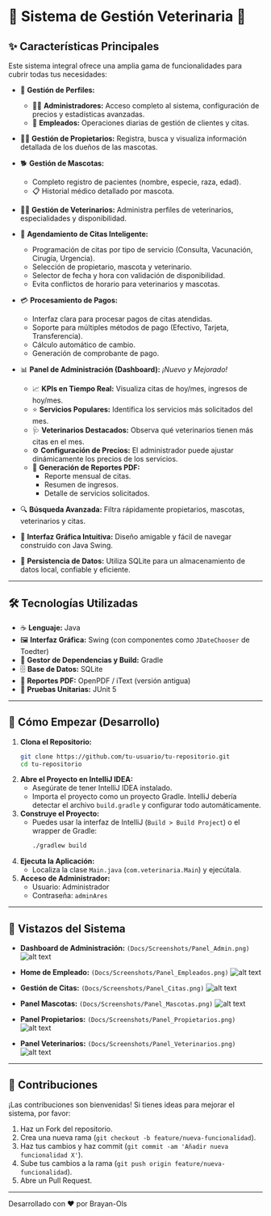 # 🐾 Sistema de Gestión Veterinaria 🏥

## ✨ Características Principales

Este sistema integral ofrece una amplia gama de funcionalidades para cubrir todas tus necesidades:

*   👤 **Gestión de Perfiles:**
    *   👨‍⚕️ **Administradores:** Acceso completo al sistema, configuración de precios y estadísticas avanzadas.
    *   👥 **Empleados:** Operaciones diarias de gestión de clientes y citas.
       
*   🙋‍♂️ **Gestión de Propietarios:** Registra, busca y visualiza información detallada de los dueños de las mascotas.
*   🐕 **Gestión de Mascotas:**
    *   Completo registro de pacientes (nombre, especie, raza, edad).
    *   📋 Historial médico detallado por mascota.
*   👨‍⚕️ **Gestión de Veterinarios:** Administra perfiles de veterinarios, especialidades y disponibilidad.
*   📅 **Agendamiento de Citas Inteligente:**
    *   Programación de citas por tipo de servicio (Consulta, Vacunación, Cirugía, Urgencia).
    *   Selección de propietario, mascota y veterinario.
    *   Selector de fecha y hora con validación de disponibilidad.
    *   Evita conflictos de horario para veterinarios y mascotas.
*   💳 **Procesamiento de Pagos:**
    *   Interfaz clara para procesar pagos de citas atendidas.
    *   Soporte para múltiples métodos de pago (Efectivo, Tarjeta, Transferencia).
    *   Cálculo automático de cambio.
    *   Generación de comprobante de pago.
*   📊 **Panel de Administración (Dashboard):** *¡Nuevo y Mejorado!*
    *   📈 **KPIs en Tiempo Real:** Visualiza citas de hoy/mes, ingresos de hoy/mes.
    *   ⭐ **Servicios Populares:** Identifica los servicios más solicitados del mes.
    *   🩺 **Veterinarios Destacados:** Observa qué veterinarios tienen más citas en el mes.
    *   ⚙️ **Configuración de Precios:** El administrador puede ajustar dinámicamente los precios de los servicios.
    *   📄 **Generación de Reportes PDF:**
        *   Reporte mensual de citas.
        *   Resumen de ingresos.
        *   Detalle de servicios solicitados.
*   🔍 **Búsqueda Avanzada:** Filtra rápidamente propietarios, mascotas, veterinarios y citas.
*   🎨 **Interfaz Gráfica Intuitiva:** Diseño amigable y fácil de navegar construido con Java Swing.
*   💾 **Persistencia de Datos:** Utiliza SQLite para un almacenamiento de datos local, confiable y eficiente.

---

## 🛠️ Tecnologías Utilizadas

*   ☕ **Lenguaje:** Java
*   🖼️ **Interfaz Gráfica:** Swing (con componentes como `JDateChooser` de Toedter)
*   🧱 **Gestor de Dependencias y Build:** Gradle
*   🗄️ **Base de Datos:** SQLite
*   📄 **Reportes PDF:** OpenPDF / iText (versión antigua)
*   🧪 **Pruebas Unitarias:** JUnit 5

---

## 🚀 Cómo Empezar (Desarrollo)

1.  **Clona el Repositorio:**
    ```bash
    git clone https://github.com/tu-usuario/tu-repositorio.git
    cd tu-repositorio
    ```
2.  **Abre el Proyecto en IntelliJ IDEA:**
    *   Asegúrate de tener IntelliJ IDEA instalado.
    *   Importa el proyecto como un proyecto Gradle. IntelliJ debería detectar el archivo `build.gradle` y configurar todo automáticamente.
3.  **Construye el Proyecto:**
    *   Puedes usar la interfaz de IntelliJ (`Build > Build Project`) o el wrapper de Gradle:
        ```bash
        ./gradlew build
        ```
4.  **Ejecuta la Aplicación:**
    *   Localiza la clase `Main.java` (`com.veterinaria.Main`) y ejecútala.
5.  **Acceso de Administrador:**
    *   Usuario: Administrador
    *   Contraseña: `adminAres`

---

## 📸 Vistazos del Sistema

*   **Dashboard de Administración:**
    `(Docs/Screenshots/Panel_Admin.png)`
    ![alt text](https://github.com/Stiven-Ols/Software-Gestion-Veterinaria/blob/56f6afe5044c9c4ad8f21e4a7a4f7e3849028e92/Docs/Screenshots/Panel_Admin.png)
*   **Home de Empleado:**
    `(Docs/Screenshots/Panel_Empleados.png)`
    ![alt text](https://github.com/Stiven-Ols/Software-Gestion-Veterinaria/blob/56f6afe5044c9c4ad8f21e4a7a4f7e3849028e92/Docs/Screenshots/Panel_Empleados.png)
*   **Gestión de Citas:**
    `(Docs/Screenshots/Panel_Citas.png)`
     ![alt text](https://github.com/Stiven-Ols/Software-Gestion-Veterinaria/blob/56f6afe5044c9c4ad8f21e4a7a4f7e3849028e92/Docs/Screenshots/Panel_Citas.png)
*   **Panel Mascotas:**
    `(Docs/Screenshots/Panel_Mascotas.png)`
     ![alt text](https://github.com/Stiven-Ols/Software-Gestion-Veterinaria/blob/56f6afe5044c9c4ad8f21e4a7a4f7e3849028e92/Docs/Screenshots/Panel_Mascotas.png)
*   **Panel Propietarios:**
    `(Docs/Screenshots/Panel_Propietarios.png)`
    ![alt text](https://github.com/Stiven-Ols/Software-Gestion-Veterinaria/blob/56f6afe5044c9c4ad8f21e4a7a4f7e3849028e92/Docs/Screenshots/Panel_Propietarios.png)

*   **Panel Veterinarios:**
    `(Docs/Screenshots/Panel_Veterinarios.png)`
    ![alt text](https://github.com/Stiven-Ols/Software-Gestion-Veterinaria/blob/56f6afe5044c9c4ad8f21e4a7a4f7e3849028e92/Docs/Screenshots/Panel_Veterinarios.png)


---

## 🤝 Contribuciones

¡Las contribuciones son bienvenidas! Si tienes ideas para mejorar el sistema, por favor:
1.  Haz un Fork del repositorio.
2.  Crea una nueva rama (`git checkout -b feature/nueva-funcionalidad`).
3.  Haz tus cambios y haz commit (`git commit -am 'Añadir nueva funcionalidad X'`).
4.  Sube tus cambios a la rama (`git push origin feature/nueva-funcionalidad`).
5.  Abre un Pull Request.

---

Desarrollado con ❤️ por Brayan-Ols
